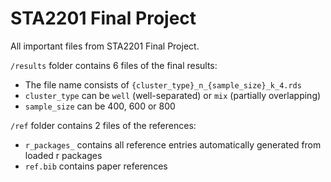 # STA2201 Final Project
All important files from STA2201 Final Project.

`/results` folder contains 6 files of the final results:
- The file name consists of `{cluster_type}_n_{sample_size}_k_4.rds`
- `cluster_type` can be `well` (well-separated) or `mix` (partially overlapping)
- `sample_size` can be 400, 600 or 800

`/ref` folder contains 2 files of the references:
- `r_packages_` contains all reference entries automatically generated from loaded r packages
- `ref.bib` contains paper references
